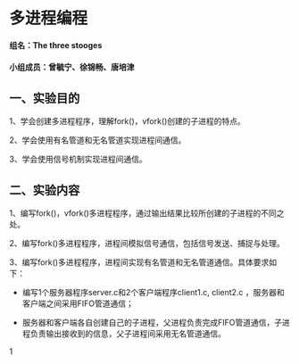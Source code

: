# 多进程编程
####  组名：The three stooges
#### 小组成员：曾毓宁、徐锦畅、唐培津
## 一、实验目的

1、学会创建多进程程序，理解fork()，vfork()创建的子进程的特点。    

2、学会使用有名管道和无名管道实现进程间通信。   

3、学会使用信号机制实现进程间通信。   

## 二、实验内容

1、编写fork()，vfork()多进程程序，通过输出结果比较所创建的子进程的不同之处。   

2、编写fork()多进程程序，进程间模拟信号通信，包括信号发送、捕捉与处理。   

3、编写fork()多进程程序，进程间实现有名管道和无名管道通信。具体要求如下：   

* 编写1个服务器程序server.c和2个客户端程序client1.c, client2.c ，服务器和客户端之间采用FIFO管道通信；   

* 服务器和客户端各自创建自己的子进程，父进程负责完成FIFO管道通信，子进程负责输出接收到的信息，父子进程间采用无名管道通信。   

1
